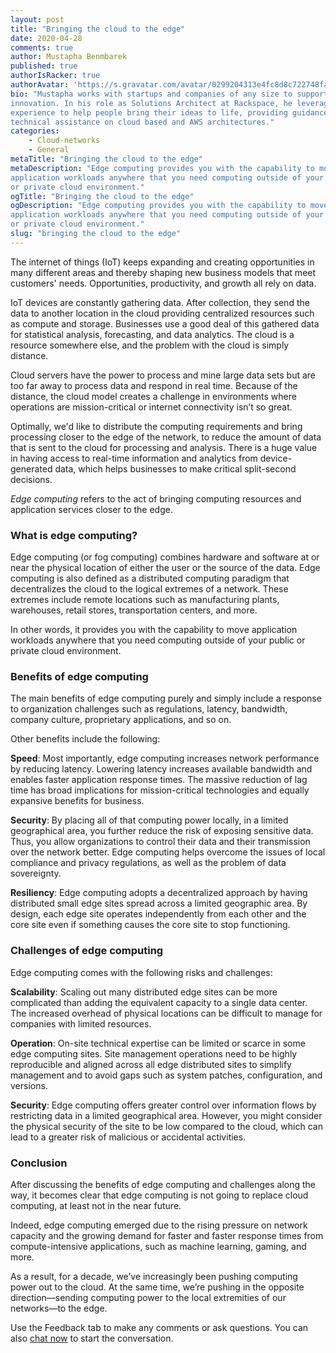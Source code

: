 ```yaml
---
layout: post
title: "Bringing the cloud to the edge"
date: 2020-04-28
comments: true
author: Mustapha Benmbarek
published: true
authorIsRacker: true
authorAvatar: 'https://s.gravatar.com/avatar/0299204313e4fc8d8c722748fa21a6b2?s=80'
bio: "Mustapha works with startups and companies of any size to support their
innovation. In his role as Solutions Architect at Rackspace, he leverages his
experience to help people bring their ideas to life, providing guidance and
technical assistance on cloud based and AWS architectures."
categories:
    - Cloud-networks
    - General
metaTitle: "Bringing the cloud to the edge"
metaDescription: "Edge computing provides you with the capability to move
application workloads anywhere that you need computing outside of your public
or private cloud environment."
ogTitle: "Bringing the cloud to the edge"
ogDescription: "Edge computing provides you with the capability to move
application workloads anywhere that you need computing outside of your public
or private cloud environment."
slug: "bringing the cloud to the edge" 
---
```

The internet of things (IoT) keeps expanding and creating opportunities in many
different areas and thereby shaping new business models that meet customers'
needs. Opportunities, productivity, and growth all rely on data.

<!--more-->

IoT devices are constantly gathering data. After collection, they send the data
to another location in the cloud providing centralized resources such as compute
and storage. Businesses use a good deal of this gathered data for statistical
analysis, forecasting, and data analytics. The cloud is a resource somewhere
else, and the problem with the cloud is simply distance.

Cloud servers have the power to process and mine large data sets but are too far
away to process data and respond in real time. Because of the distance, the cloud
model creates a challenge in environments where operations are mission-critical
or internet connectivity isn’t so great.

Optimally, we'd like to distribute the computing requirements and bring processing
closer to the edge of the network, to reduce the amount of data that is
sent to the cloud for processing and analysis. There is a huge value in having
access to real-time information and analytics from device-generated data, which
helps businesses to make critical split-second decisions.

*Edge computing* refers to the act of bringing computing resources and
application services closer to the edge.

### What is edge computing?

Edge computing (or fog computing) combines hardware and software at or near the
physical location of either the user or the source of the data. Edge computing
is also defined as a distributed computing paradigm that decentralizes the cloud
to the logical extremes of a network. These extremes include remote locations
such as manufacturing plants, warehouses, retail stores, transportation centers,
and more.

In other words, it provides you with the capability to move application workloads
anywhere that you need computing outside of your public or private cloud
environment.

### Benefits of edge computing

The main benefits of edge computing purely and simply include a response to
organization challenges such as regulations, latency, bandwidth, company culture,
proprietary applications, and so on.

Other benefits include the following:

**Speed**:  Most importantly, edge computing increases network performance by
reducing latency. Lowering latency increases available bandwidth and enables
faster application response times. The massive reduction of lag time has broad
implications for mission-critical technologies and equally expansive benefits
for business.

**Security**: By placing all of that computing power locally, in a limited
geographical area, you further reduce the risk of exposing sensitive data. Thus,
you allow organizations to control their data and their transmission over the
network better. Edge computing helps overcome the issues of local compliance and
privacy regulations, as well as the problem of data sovereignty.

**Resiliency**: Edge computing adopts a decentralized approach by having
distributed small edge sites spread across a limited geographic area. By design,
each edge site operates independently from each other and the core site even if
something causes the core site to stop functioning.

### Challenges of edge computing

Edge computing comes with the following risks and challenges:

**Scalability**: Scaling out many distributed edge sites can be more complicated
than adding the equivalent capacity to a single data center. The increased overhead
of physical locations can be difficult to manage for companies with limited
resources.

**Operation**: On-site technical expertise can be limited or scarce in some
edge computing sites. Site management operations need to be highly reproducible
and aligned across all edge distributed sites to simplify management and to
avoid gaps such as system patches, configuration, and versions.

**Security**: Edge computing offers greater control over information flows by
restricting data in a limited geographical area. However, you might consider the
physical security of the site to be low compared to the cloud, which can lead
to a greater risk of malicious or accidental activities.

### Conclusion

After discussing the benefits of edge computing and challenges along the way,
it becomes clear that edge computing is not going to replace cloud computing,
at least not in the near future.

Indeed, edge computing emerged due to the rising pressure on network capacity
and the growing demand for faster and faster response times from compute-intensive
applications, such as machine learning, gaming, and more.

As a result, for a decade, we’ve increasingly been pushing computing power out
to the cloud. At the same time,  we’re pushing in the opposite
direction&mdash;sending computing power to the local extremities of our
networks&mdash;to the edge.

Use the Feedback tab to make any comments or ask questions. You can also
[chat now](https://www.rackspace.com/#chat) to start the conversation.

